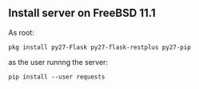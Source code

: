 ## Install server on FreeBSD 11.1

As root:

    pkg install py27-Flask py27-flask-restplus py27-pip
    
as the user runnng the server:

    pip install --user requests
    

    
    